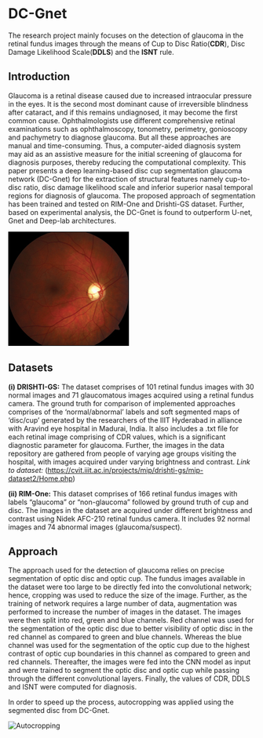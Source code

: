 # DC-Gnet
The research project mainly focuses on the detection of glaucoma in the retinal fundus images through the means of Cup to Disc Ratio(**CDR**), Disc Damage Likelihood Scale(**DDLS**) and the **ISNT** rule.

## Introduction
Glaucoma is a retinal disease caused due to increased intraocular pressure in the eyes. It is the second most dominant cause of irreversible blindness after cataract, and if this remains undiagnosed, it may become the first common cause. Ophthalmologists use different comprehensive retinal examinations such as ophthalmoscopy, tonometry, perimetry, gonioscopy and pachymetry to diagnose glaucoma. But all these approaches are manual and time-consuming. Thus, a computer-aided diagnosis system may aid as an assistive measure for the initial screening of glaucoma for diagnosis purposes, thereby reducing the computational complexity. This paper presents a deep learning-based disc cup segmentation glaucoma network (DC-Gnet) for the extraction of structural features namely cup-to-disc ratio, disc damage likelihood scale and inferior superior nasal temporal regions for diagnosis of glaucoma. The proposed approach of segmentation has been trained and tested on RIM-One and Drishti-GS dataset. Further, based on experimental analysis, the DC-Gnet is found to outperform U-net, Gnet and Deep-lab architectures.

![**Glaucomatous Eye**](Glaucoma.jpg)

## Datasets
**(i) DRISHTI-GS:** The dataset comprises of 101 retinal fundus images with 30 normal images and 71 glaucomatous images acquired using a retinal fundus camera. The ground truth for comparison of implemented approaches comprises of the ‘normal/abnormal’ labels and soft segmented maps of ‘disc/cup’ generated by the researchers of the IIIT Hyderabad in alliance with Aravind eye hospital in Madurai, India. It also includes a .txt file for each retinal image comprising of CDR values, which is a significant diagnostic parameter for glaucoma. Further, the images in the data repository are gathered from people of varying age groups visiting the hospital, with images acquired under varying brightness and contrast.
*Link to dataset:* (https://cvit.iiit.ac.in/projects/mip/drishti-gs/mip-dataset2/Home.php)

**(ii) RIM-One:** This dataset comprises of 166 retinal fundus images with labels “glaucoma” or “non-glaucoma” followed by ground truth of cup and disc. The images in the dataset are acquired under different brightness and contrast using Nidek AFC-210 retinal fundus camera. It includes 92 normal images and 74 abnormal images (glaucoma/suspect).

## Approach
The approach used for the detection of glaucoma relies on precise segmentation of optic disc and optic cup. The fundus images available in the dataset were too large to be directly
fed into the convolutional network; hence, cropping was used
to reduce the size of the image. Further, as the training of
network requires a large number of data, augmentation was
performed to increase the number of images in the dataset.
The images were then split into red, green and blue channels. Red channel was used for the segmentation of the optic
disc due to better visibility of optic disc in the red channel as compared to green and blue channels. Whereas the
blue channel was used for the segmentation of the optic cup
due to the highest contrast of optic cup boundaries in this
channel as compared to green and red channels. Thereafter,
the images were fed into the CNN model as input and were
trained to segment the optic disc and optic cup while passing through the different convolutional layers. Finally, the
values of CDR, DDLS and ISNT were computed for diagnosis.

In order to speed up the process, autocropping was applied using the segmented disc from DC-Gnet. 

![Autocropping](Autoropping.png)

